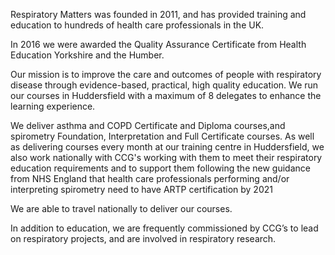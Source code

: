 Respiratory Matters was founded in 2011, and has provided training and education to hundreds of health care professionals in the UK.

In 2016 we were awarded the Quality Assurance Certificate from Health Education Yorkshire and the Humber.

Our mission is to improve the care and outcomes of people with respiratory disease through  evidence-based, practical, high quality education. We run our courses in Huddersfield with a maximum of 8 delegates to enhance the learning experience.

We deliver asthma and COPD Certificate and Diploma courses,and spirometry Foundation, Interpretation and Full Certificate courses. As well as delivering courses every month at our training centre in Huddersfield,  we also work nationally with CCG's working with them to meet their respiratory education requirements and to support them following the new guidance from NHS England that health care professionals performing and/or interpreting spirometry need to have ARTP certification by 2021

We are able to travel nationally to deliver our courses.

In addition to education, we are frequently commissioned by  CCG’s to lead on respiratory projects, and are involved in respiratory research.
